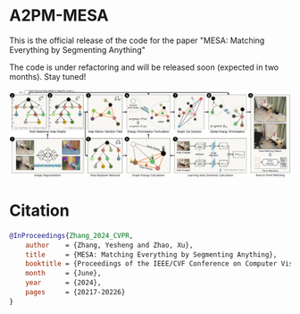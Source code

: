 # A2PM-MESA
This is the official release of the code for the paper "MESA: Matching Everything by Segmenting Anything"

The code is under refactoring and will be released soon (expected in two months). Stay tuned!

![MESA](assets/mesa-main.png)

# Citation
```bibtex
@InProceedings{Zhang_2024_CVPR,
    author    = {Zhang, Yesheng and Zhao, Xu},
    title     = {MESA: Matching Everything by Segmenting Anything},
    booktitle = {Proceedings of the IEEE/CVF Conference on Computer Vision and Pattern Recognition (CVPR)},
    month     = {June},
    year      = {2024},
    pages     = {20217-20226}
}
```